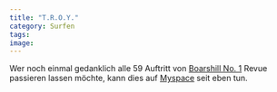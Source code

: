 ```yaml
---
title: "T.R.O.Y."
category: Surfen
tags: 
image: 
---
```


Wer noch einmal gedanklich alle 59 Auftritt von [Boarshill No. 1](http://www.boarshill-no1.de) Revue passieren lassen möchte, kann dies auf [Myspace](http://www.myspace.com/boarshillno1) seit eben tun.